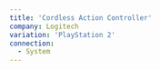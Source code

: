 ```yaml
---
title: 'Cordless Action Controller'
company: Logitech
variation: 'PlayStation 2'
connection:
  - System
---
```

